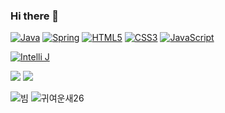 ### Hi there 👋

<!--
**yujuyamelong/yujuyamelong** is a ✨ _special_ ✨ repository because its `README.md` (this file) appears on your GitHub profile.

Here are some ideas to get you started:

- 🔭 I’m currently working on ...
- 🌱 I’m currently learning ...
- 👯 I’m looking to collaborate on ...
- 🤔 I’m looking for help with ...
- 💬 Ask me about ...
- 📫 How to reach me: ...
- 😄 Pronouns: ...
- ⚡ Fun fact: ...
-->
<a target="_blank" rel="noopener noreferrer nofollow" href="https://camo.githubusercontent.com/3873ec3e7c1513b8d1ef6b039f3df34bbeb4d9d6a2ce4d642e30b50b55cb20e9/68747470733a2f2f696d672e736869656c64732e696f2f62616467652f4a4156412d3030303f7374796c653d666f722d7468652d6261646765266c6f676f3d6a617661266c6f676f436f6c6f723d7768697465"><img src="https://camo.githubusercontent.com/3873ec3e7c1513b8d1ef6b039f3df34bbeb4d9d6a2ce4d642e30b50b55cb20e9/68747470733a2f2f696d672e736869656c64732e696f2f62616467652f4a4156412d3030303f7374796c653d666f722d7468652d6261646765266c6f676f3d6a617661266c6f676f436f6c6f723d7768697465" alt="Java" data-canonical-src="https://img.shields.io/badge/JAVA-000?style=for-the-badge&amp;logo=java&amp;logoColor=white" style="max-width: 100%;"></a> <a target="_blank" rel="noopener noreferrer nofollow" href="https://camo.githubusercontent.com/c55747b03cb4f46325bc745bf776ebd036a977b484fd82c404c1a52578e970f8/68747470733a2f2f696d672e736869656c64732e696f2f62616467652f537072696e672d3030303f7374796c653d666f722d7468652d6261646765266c6f676f3d737072696e67266c6f676f436f6c6f723d7768697465"><img src="https://camo.githubusercontent.com/c55747b03cb4f46325bc745bf776ebd036a977b484fd82c404c1a52578e970f8/68747470733a2f2f696d672e736869656c64732e696f2f62616467652f537072696e672d3030303f7374796c653d666f722d7468652d6261646765266c6f676f3d737072696e67266c6f676f436f6c6f723d7768697465" alt="Spring" data-canonical-src="https://img.shields.io/badge/Spring-000?style=for-the-badge&amp;logo=spring&amp;logoColor=white" style="max-width: 100%;"></a> <a target="_blank" rel="noopener noreferrer nofollow" href="https://camo.githubusercontent.com/edef214b7002981aa1481c5041920a3fcd1cecacc4df4d86e5ca79e6e89ab9bc/68747470733a2f2f696d672e736869656c64732e696f2f62616467652f68746d6c352d3030303f7374796c653d666f722d7468652d6261646765266c6f676f3d68746d6c35266c6f676f436f6c6f723d7768697465"><img src="https://camo.githubusercontent.com/edef214b7002981aa1481c5041920a3fcd1cecacc4df4d86e5ca79e6e89ab9bc/68747470733a2f2f696d672e736869656c64732e696f2f62616467652f68746d6c352d3030303f7374796c653d666f722d7468652d6261646765266c6f676f3d68746d6c35266c6f676f436f6c6f723d7768697465" alt="HTML5" data-canonical-src="https://img.shields.io/badge/html5-000?style=for-the-badge&amp;logo=html5&amp;logoColor=white" style="max-width: 100%;"></a> <a target="_blank" rel="noopener noreferrer nofollow" href="https://camo.githubusercontent.com/b4b8c72027d88dd89d2ab064a1749d2a600b013a3fa0948d6bce380baeb62d23/68747470733a2f2f696d672e736869656c64732e696f2f62616467652f637373332d3030303f7374796c653d666f722d7468652d6261646765266c6f676f3d63737333266c6f676f436f6c6f723d7768697465"><img src="https://camo.githubusercontent.com/b4b8c72027d88dd89d2ab064a1749d2a600b013a3fa0948d6bce380baeb62d23/68747470733a2f2f696d672e736869656c64732e696f2f62616467652f637373332d3030303f7374796c653d666f722d7468652d6261646765266c6f676f3d63737333266c6f676f436f6c6f723d7768697465" alt="CSS3" data-canonical-src="https://img.shields.io/badge/css3-000?style=for-the-badge&amp;logo=css3&amp;logoColor=white" style="max-width: 100%;"></a> <a target="_blank" rel="noopener noreferrer nofollow" href="https://camo.githubusercontent.com/d3e4bb4f721dee75ee1f2bd8b1d6a883f614aeb1e8247e3535562b2b5a4a9d2b/68747470733a2f2f696d672e736869656c64732e696f2f62616467652f6a6176617363726970742d3030303f7374796c653d666f722d7468652d6261646765266c6f676f3d6a617661736372697074266c6f676f436f6c6f723d7768697465"><img src="https://camo.githubusercontent.com/d3e4bb4f721dee75ee1f2bd8b1d6a883f614aeb1e8247e3535562b2b5a4a9d2b/68747470733a2f2f696d672e736869656c64732e696f2f62616467652f6a6176617363726970742d3030303f7374796c653d666f722d7468652d6261646765266c6f676f3d6a617661736372697074266c6f676f436f6c6f723d7768697465" alt="JavaScript" data-canonical-src="https://img.shields.io/badge/javascript-000?style=for-the-badge&amp;logo=javascript&amp;logoColor=white" style="max-width: 100%;"></a></td>

<a target="_blank" rel="noopener noreferrer nofollow" href="https://camo.githubusercontent.com/c55747b03cb4f46325bc745bf776ebd036a977b484fd82c404c1a52578e970f8/68747470733a2f2f696d672e736869656c64732e696f2f62616467652f537072696e672d3030303f7374796c653d666f722d7468652d6261646765266c6f676f3d737072696e67266c6f676f436f6c6f723d7768697465"><img src="https://camo.githubusercontent.com/c55747b03cb4f46325bc745bf776ebd036a977b484fd82c404c1a52578e970f8/68747470733a2f2f696d672e736869656c64732e696f2f62616467652f537072696e672d3030303f7374796c653d666f722d7468652d6261646765266c6f676f3d737072696e67266c6f676f436f6c6f723d7768697465" alt="Intelli J" data-canonical-src="https://img.shields.io/badge/Spring-000?style=for-the-badge&amp;logo=spring&amp;logoColor=white" style="max-width: 100%;"></a>

<img src="https://img.shields.io/badge/Intelli J-000000?style=for-the-badge&logo=IntelliJ IDEA&logoColor=white">

<img src="https://img.shields.io/badge/JPA-59666C?style=for-the-badge&logo=Hibernate&logoColor=white">

![빔](https://github.com/user-attachments/assets/6ca33ff8-0d6c-4989-b363-4178ebf5c9fa)
![귀여운새26](https://github.com/user-attachments/assets/151d1f3b-24f2-4352-aa08-a2582a13205c)

